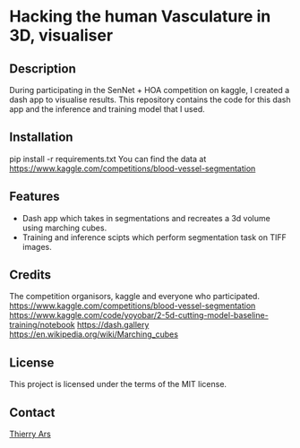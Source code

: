 # Hacking the human Vasculature in 3D, visualiser

## Description
During participating in the SenNet + HOA competition on kaggle, I created a dash app to visualise results.
This repository contains the code for this dash app and the inference and training model that I used.

## Installation
pip install -r requirements.txt
You can find the data at https://www.kaggle.com/competitions/blood-vessel-segmentation

## Features
- Dash app which takes in segmentations and recreates a 3d volume using marching cubes.
- Training and inference scipts which perform segmentation task on TIFF images.

## Credits
The competition organisors, kaggle and everyone who participated.
https://www.kaggle.com/competitions/blood-vessel-segmentation
https://www.kaggle.com/code/yoyobar/2-5d-cutting-model-baseline-training/notebook
https://dash.gallery
https://en.wikipedia.org/wiki/Marching_cubes

## License
This project is licensed under the terms of the MIT license.

## Contact
[Thierry Ars](https://github.com/BitorqubitT)